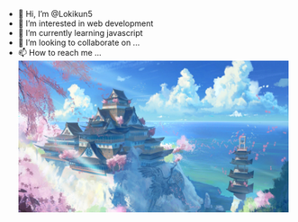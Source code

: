- 👋 Hi, I’m @Lokikun5
- 👀 I’m interested in web development
- 🌱 I’m currently learning javascript
- 💞️ I’m looking to collaborate on ...
- 📫 How to reach me ...
![Cover](https://github.com/Lokikun5/Lokikun5/blob/main/Japan_Temple_Scenery_Anime_Manga_Wallpapers_freecomputerdesktopwallpaper_1920.jpg)
<!---
Lokikun5/Lokikun5 is a ✨ special ✨ repository because its `README.md` (this file) appears on your GitHub profile.
You can click the Preview link to take a look at your changes.
--->
